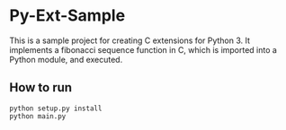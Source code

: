 # Py-Ext-Sample

This is a sample project for creating C extensions for Python 3. It implements a fibonacci sequence function in C, which is imported into a Python module, and executed.

## How to run

```
python setup.py install
python main.py
```

